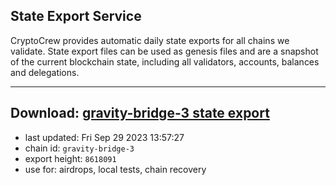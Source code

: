 ## State Export Service
CryptoCrew provides automatic daily state exports for all chains we validate. State export files can be used as genesis files and are a snapshot of the current blockchain state, including all validators, accounts, balances and delegations.

---
**Download: [gravity-bridge-3 state export](https://dl.ccvalidators.com/SERVICE/gravitybridge/gravity-bridge-3_export_8618091.json)**
---

- last updated: Fri Sep 29 2023 13:57:27
- chain id: `gravity-bridge-3`
- export height: `8618091`
- use for: airdrops, local tests, chain recovery
